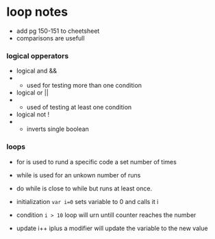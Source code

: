 # loop notes

- add pg 150-151 to cheetsheet
- comparisons are usefull

### logical opperators
- logical and &&
- - used for testing more than one condition
- logical or ||
- - used of testing at least one condition
- logical not !
- - inverts single boolean

### loops
- for is used to rund a specific code a set number of times
- while is used for an unkown number of runs
- do while is close to while but runs at least once.

- initialization `var i=0` sets variable to 0 and calls it i
- condition `i > 10` loop will urn untill counter reaches the number
- update i++ iplus a modifier will update the variable to the new value
